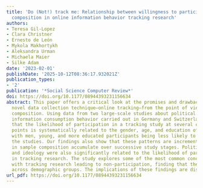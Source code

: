 ```yaml
---
title: 'Do (Not!) track me: Relationship between willingness to participate and sample
  composition in online information behavior tracking research'
authors:
- Teresa Gil-Lopez
- Clara Christner
- Ernesto de León
- Mykola Makhortykh
- Aleksandra Urman
- Michaela Maier
- Silke Adam
date: '2023-02-01'
publishDate: '2025-10-12T08:36:17.932021Z'
publication_types:
- '2'
publication: '*Social Science Computer Review*'
doi: https://doi.org/10.1177/08944393231156634
abstract: This paper offers a critical look at the promises and drawbacks of a popular,
  novel data collection technique—online tracking—from the point of view of sample
  composition. Using data from two large-scale studies about political attitudes and
  information consumption behavior carried out in Germany and Switzerland, we find
  that the likelihood of participation in a tracking study at several critical dropout
  points is systematically related to the gender, age, and education of participants,
  with men, young, and more educated participants being less likely to dropout of
  the studies. Our findings also show that these patterns are incremental, as changes
  in sample composition accumulate over successive study stages. Political interest
  and ideology were also significantly related to the likelihood of participation
  in tracking research. The study explores some of the most common concerns associated
  with tracking research leading to non-participation, finding that they also differ
  across demographic groups. The implications of these findings are discussed.
url_pdf: https://doi.org/10.1177/08944393231156634
---
```

